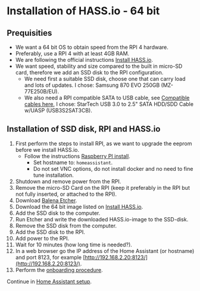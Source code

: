 # Installation of HASS.io - 64 bit

## Prequisities

- We want a 64 bit OS to obtain speed from the RPI 4 hardware.
- Preferably, use a RPI 4 with at least 4GB RAM.
- We are following the official instructions [Install HASS.io](https://www.home-assistant.io/installation/raspberrypi).
- We want speed, stability and size compared to the built in micro-SD card, therefore we add an SSD disk to the RPI configuration.
  - We need first a suitable SSD disk, choose one that can carry load and lots of updates. I chose: Samsung 870 EVO 250GB (MZ-77E250B/EU).
  - We also need a RPI compatible SATA to USB cable, see [Compatible cables here](https://jamesachambers.com/raspberry-pi-4-usb-boot-config-guide-for-ssd-flash-drives/), I chose: StarTech USB 3.0 to 2.5" SATA HDD/SDD Cable w/UASP (USB3S2SAT3CB).

## Installation of SSD disk, RPI and HASS.io

1. First perform the steps to install RPI, as we want to upgrade the eeprom before we install HASS.io.
   - Follow the instructions [Raspberry PI install](https://github.com/slittorin/raspberrypi-install).
     - Set hostname to: `homeassistant`.
     - Do not set VNC options, do not install docker and no need to fine tune installation.
2. Shutdown and remove power from the RPI.
4. Remove the micro-SD Card on the RPI (keep it preferably in the RPI but not fully inserted, or attached to the RPI).
5. Download [Balena Etcher](https://www.balena.io/etcher/).
6. Download the 64 bit image listed on [Install HASS.io](https://www.home-assistant.io/installation/raspberrypi).
7. Add the SSD disk to the computer.
8. Run Etcher and write the downloaded HASS.io-image to the SSD-disk.
9. Remove the SSD disk from the computer.
10. Add the SSD disk to the RPI.
11. Add power to the RPI.
12. Wait for 10 minutes (how long time is needed?).
13. In a web browser go the IP address of the Home Assistant (or hostname) and port 8123, for example [http://192.168.2.20:8123/](http://192.168.2.20:8123/).
14. Perform the [onboarding procedure](https://www.home-assistant.io/getting-started/onboarding/).

Continue in [Home Assistant setup](https://github.com/slittorin/home-assistant-setup).
